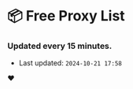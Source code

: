 # :package: Free Proxy List
### Updated every 15 minutes.

- Last updated: `2024-10-21 17:58`

:heart:
